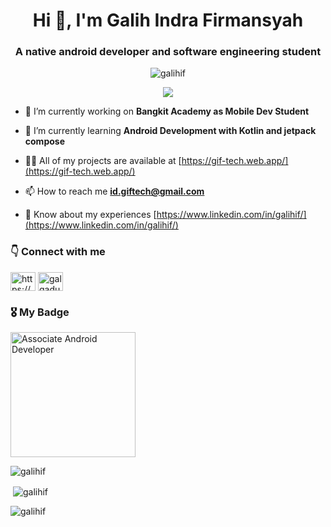 <h1 align="center">Hi 👋, I'm Galih Indra Firmansyah</h1>
<h3 align="center">A native android developer and software engineering student</h3>

<p align="center"> 
  <img src="https://komarev.com/ghpvc/?username=galihif&label=Profile%20views&color=0e75b6&style=flat" alt="galihif" /> 
</p>

<p align="center">
  <img alig src="https://github-profile-trophy.vercel.app/?username=galihif&column=6&rank=-C,-?" />
</p>

- 🔭 I’m currently working on **Bangkit Academy as Mobile Dev Student**

- 🌱 I’m currently learning **Android Development with Kotlin and jetpack compose**

- 👨‍💻 All of my projects are available at [https://gif-tech.web.app/](https://gif-tech.web.app/)

- 📫 How to reach me **id.giftech@gmail.com**

- 📄 Know about my experiences [https://www.linkedin.com/in/galihif/](https://www.linkedin.com/in/galihif/)


### :point_down: Connect with me
<p align="left">
<a href="https://linkedin.com/in/https://www.linkedin.com/in/galihif/" target="blank"><img align="center" src="https://raw.githubusercontent.com/rahuldkjain/github-profile-readme-generator/master/src/images/icons/Social/linked-in-alt.svg" alt="https://www.linkedin.com/in/galihif/" height="30" width="40" /></a>
<a href="https://www.hackerrank.com/galgadut" target="blank"><img align="center" src="https://raw.githubusercontent.com/rahuldkjain/github-profile-readme-generator/master/src/images/icons/Social/hackerrank.svg" alt="galgadut24" height="30" width="40" /></a>
</p>

### :medal_military: My Badge

<p align="left">
<a href="https://www.credential.net/2772d469-f5e1-4e03-a661-cae7c730db6e" target="blank"><img align="center" src="https://templates.images.credential.net/16570305677153544077318830934231.png" alt="Associate Android Developer" height="200" width="200" /></a>
</p>

<p><img align="center" src="https://github-readme-stats.vercel.app/api/top-langs?username=galihif&show_icons=true&locale=en&layout=compact" alt="galihif" /></p>

<p>&nbsp;<img align="center" src="https://github-readme-stats.vercel.app/api?username=galihif&show_icons=true&locale=en" alt="galihif" /></p>

<p><img align="center" src="https://github-readme-streak-stats.herokuapp.com/?user=galihif&" alt="galihif" /></p>

